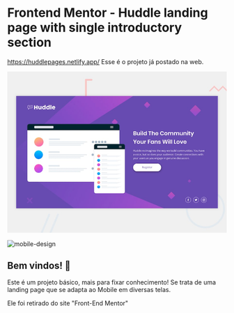 # Frontend Mentor - Huddle landing page with single introductory section

https://huddlepages.netlify.app/
Esse é o projeto já postado na web.

![Design preview for the Huddle landing page with single introductory section](./design/desktop-preview.jpg)

![mobile-design](https://user-images.githubusercontent.com/69826121/167440447-a84088d5-8a77-405d-ab7a-09d32173f1d6.jpg)

## Bem vindos! 👋

Este é um projeto básico, mais para fixar conhecimento! Se trata de uma landing page que se adapta ao Mobile em diversas telas.

Ele foi retirado do site "Front-End Mentor"
